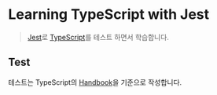 # Learning TypeScript with Jest

> [Jest][jest]로 [TypeScript][ts]를 테스트 하면서 학습합니다.

## Test

테스트는 TypeScript의 [Handbook][ts-hb]을 기준으로 작성합니다.

[ts]: http://www.typescriptlang.org/
[jest]: https://facebook.github.io/jest/
[ts-hb]: http://www.typescriptlang.org/docs/handbook/basic-types.html